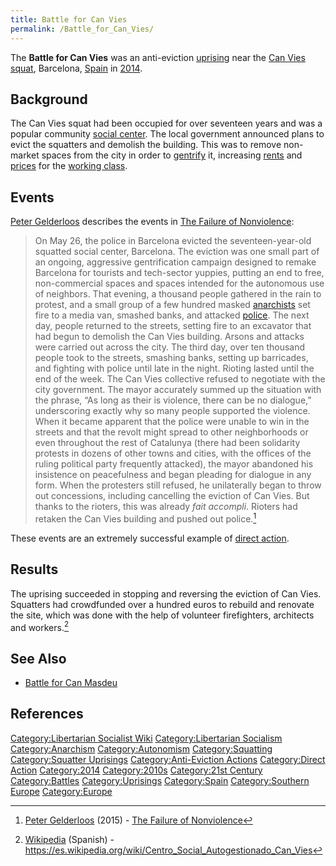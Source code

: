 ```yaml
---
title: Battle for Can Vies
permalink: /Battle_for_Can_Vies/
---
```


The **Battle for Can Vies** was an anti-eviction
[uprising](List_of_Libertarian_Socialist_Revolutions "wikilink") near
the [Can Vies](Can_Vies "wikilink") [squat](Squatting "wikilink"),
Barcelona, [Spain](Spain "wikilink") in
[2014](Timeline_of_Libertarian_Socialism_in_Southern_Europe "wikilink").

## Background

The Can Vies squat had been occupied for over seventeen years and was a
popular community [social center](Social_Center "wikilink"). The local
government announced plans to evict the squatters and demolish the
building. This was to remove non-market spaces from the city in order to
[gentrify](Gentrification "wikilink") it, increasing
[rents](Rent "wikilink") and [prices](Price "wikilink") for the [working
class](Working_Class "wikilink").

## Events

[Peter Gelderloos](Peter_Gelderloos "wikilink") describes the events in
[The Failure of Nonviolence](The_Failure_of_Nonviolence "wikilink"):

> On May 26, the police in Barcelona evicted the seventeen-year-old
> squatted social center, Barcelona. The eviction was one small part of
> an ongoing, aggressive gentrification campaign designed to remake
> Barcelona for tourists and tech-sector yuppies, putting an end to
> free, non-commercial spaces and spaces intended for the autonomous use
> of neighbors. That evening, a thousand people gathered in the rain to
> protest, and a small group of a few hundred masked
> [anarchists](Anarchism "wikilink") set fire to a media van, smashed
> banks, and attacked [police](police "wikilink"). The next day, people
> returned to the streets, setting fire to an excavator that had begun
> to demolish the Can Vies building. Arsons and attacks were carried out
> across the city. The third day, over ten thousand people took to the
> streets, smashing banks, setting up barricades, and fighting with
> police until late in the night. Rioting lasted until the end of the
> week. The Can Vies collective refused to negotiate with the city
> government. The mayor accurately summed up the situation with the
> phrase, “As long as their is violence, there can be no dialogue,”
> underscoring exactly why so many people supported the violence. When
> it became apparent that the police were unable to win in the streets
> and that the revolt might spread to other neighborhoods or even
> throughout the rest of Catalunya (there had been solidarity protests
> in dozens of other towns and cities, with the offices of the ruling
> political party frequently attacked), the mayor abandoned his
> insistence on peacefulness and began pleading for dialogue in any
> form. When the protesters still refused, he unilaterally began to
> throw out concessions, including cancelling the eviction of Can Vies.
> But thanks to the rioters, this was already <em>fait accompli</em>.
> Rioters had retaken the Can Vies building and pushed out police.[^1]

These events are an extremely successful example of [direct
action](Direct_Action "wikilink").

## Results

The uprising succeeded in stopping and reversing the eviction of Can
Vies. Squatters had crowdfunded over a hundred euros to rebuild and
renovate the site, which was done with the help of volunteer
firefighters, architects and workers.[^2]

## See Also

- [Battle for Can Masdeu](Battle_for_Can_Masdeu "wikilink")

## References

<references />

[Category:Libertarian Socialist
Wiki](Category:Libertarian_Socialist_Wiki "wikilink")
[Category:Libertarian
Socialism](Category:Libertarian_Socialism "wikilink")
[Category:Anarchism](Category:Anarchism "wikilink")
[Category:Autonomism](Category:Autonomism "wikilink")
[Category:Squatting](Category:Squatting "wikilink") [Category:Squatter
Uprisings](Category:Squatter_Uprisings "wikilink")
[Category:Anti-Eviction
Actions](Category:Anti-Eviction_Actions "wikilink") [Category:Direct
Action](Category:Direct_Action "wikilink")
[Category:2014](Category:2014 "wikilink")
[Category:2010s](Category:2010s "wikilink") [Category:21st
Century](Category:21st_Century "wikilink")
[Category:Battles](Category:Battles "wikilink")
[Category:Uprisings](Category:Uprisings "wikilink")
[Category:Spain](Category:Spain "wikilink") [Category:Southern
Europe](Category:Southern_Europe "wikilink")
[Category:Europe](Category:Europe "wikilink")

[^1]: [Peter Gelderloos](Peter_Gelderloos "wikilink") (2015) - [The
    Failure of Nonviolence](The_Failure_of_Nonviolence "wikilink")

[^2]: [Wikipedia](Wikipedia "wikilink") (Spanish) -
    <https://es.wikipedia.org/wiki/Centro_Social_Autogestionado_Can_Vies>